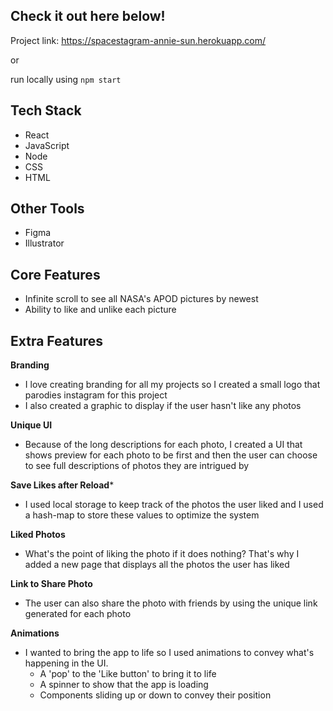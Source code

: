 ## Check it out here below!
Project link: https://spacestagram-annie-sun.herokuapp.com/

or 

run locally using
`npm start`

## Tech Stack
- React
- JavaScript
- Node
- CSS
- HTML

## Other Tools
- Figma
- Illustrator

## Core Features
- Infinite scroll to see all NASA's APOD pictures by newest
- Ability to like and unlike each picture


## Extra Features
**Branding**
- I love creating branding for all my projects so I created a small logo that parodies instagram for this project
- I also created a graphic to display if the user hasn't like any photos

**Unique UI**
- Because of the long descriptions for each photo, I created a UI that shows preview for each photo to be first and then the user can choose to see full descriptions of photos they are intrigued by 

**Save Likes after Reload***
- I used local storage to keep track of the photos the user liked and I used a hash-map to store these values to optimize the system

**Liked Photos**
- What's the point of liking the photo if it does nothing? That's why I added a new page that displays all the photos the user has liked

**Link to Share Photo**
- The user can also share the photo with friends by using the unique link generated for each photo

**Animations**
- I wanted to bring the app to life so I used animations to convey what's happening in the UI.
	- A 'pop' to the 'Like button' to bring it to life
	- A spinner to show that the app is loading
	- Components sliding up or down to convey their position
